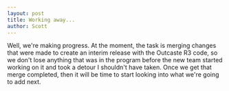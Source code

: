 ```yaml
---
layout: post
title: Working away...
author: Scott
---
```


Well, we're making progress. At the moment, the task is merging changes that were made to create an interim release with the Outcaste R3 code, so we don't lose anything that was in the program before the new team started working on it and took a detour I shouldn't have taken. Once we get that merge completed, then it will be time to start looking into what we're going to add next.